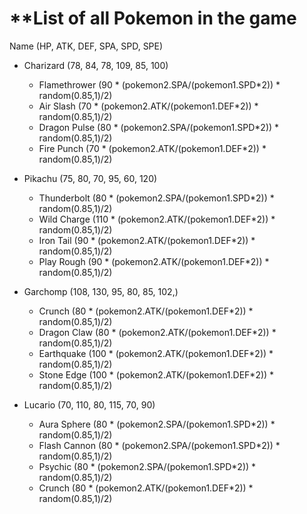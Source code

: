 # **List of all Pokemon in the game

Name (HP, ATK, DEF, SPA, SPD, SPE)

- Charizard (78, 84, 78, 109, 85, 100)
    - Flamethrower (90 * (pokemon2.SPA/(pokemon1.SPD*2)) * random(0.85,1)/2)
    - Air Slash (70 * (pokemon2.ATK/(pokemon1.DEF*2)) * random(0.85,1)/2)
    - Dragon Pulse (80 * (pokemon2.SPA/(pokemon1.SPD*2)) * random(0.85,1)/2)
    - Fire Punch (70 * (pokemon2.ATK/(pokemon1.DEF*2)) * random(0.85,1)/2)

- Pikachu (75, 80, 70, 95, 60, 120)
    - Thunderbolt (80 * (pokemon2.SPA/(pokemon1.SPD*2)) * random(0.85,1)/2)
    - Wild Charge (110 * (pokemon2.ATK/(pokemon1.DEF*2)) * random(0.85,1)/2)
    - Iron Tail (90 * (pokemon2.ATK/(pokemon1.DEF*2)) * random(0.85,1)/2)
    - Play Rough (90 * (pokemon2.ATK/(pokemon1.DEF*2)) * random(0.85,1)/2)

- Garchomp (108, 130, 95, 80, 85, 102,)
    - Crunch (80 * (pokemon2.ATK/(pokemon1.DEF*2)) * random(0.85,1)/2)
    - Dragon Claw (80 * (pokemon2.ATK/(pokemon1.DEF*2)) * random(0.85,1)/2)
    - Earthquake (100 * (pokemon2.ATK/(pokemon1.DEF*2)) * random(0.85,1)/2)
    - Stone Edge (100 * (pokemon2.ATK/(pokemon1.DEF*2)) * random(0.85,1)/2)
    
- Lucario (70, 110, 80, 115, 70, 90)
    - Aura Sphere (80 * (pokemon2.SPA/(pokemon1.SPD*2)) * random(0.85,1)/2)
    - Flash Cannon (80 * (pokemon2.SPA/(pokemon1.SPD*2)) * random(0.85,1)/2)
    - Psychic (80 * (pokemon2.SPA/(pokemon1.SPD*2)) * random(0.85,1)/2)
    - Crunch (80 * (pokemon2.ATK/(pokemon1.DEF*2)) * random(0.85,1)/2)
